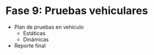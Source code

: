 # Fase 9: Pruebas vehiculares

* Plan de pruebas en vehículo 
	* Estáticas
	* Dinámicas
* Reporte final
